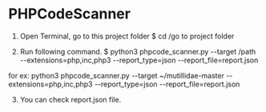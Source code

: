 # PHPCodeScanner

1) Open Terminal, go to this project folder
$ cd /go to project folder

2) Run following command.
$ python3 phpcode_scanner.py --target /path --extensions=php,inc,php3 --report_type=json --report_file=report.json

for ex: python3 phpcode_scanner.py --target ~/mutillidae-master --extensions=php,inc,php3 --report_type=json --report_file=report.json

3) You can check report.json file.


